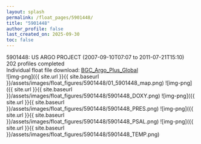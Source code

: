 ```yaml
---
layout: splash
permalink: /float_pages/5901448/
title: "5901448"
author_profile: false
last_created_on: 2025-09-30
toc: false
---
```

 
5901448: US ARGO PROJECT (2007-09-10T07:07 to 2011-07-21T15:10)\
202 profiles completed\
Individual float file download: [BGC_Argo_Plus_Global](https://ftp.soest.hawaii.edu/bgc_argo_plus/Individual_Floats/outliers_removed/5901448_Sprof_processed.nc)\
![img-png]({{ site.url }}{{ site.baseurl }}/assets/images/float_figures/5901448/01_5901448_map.png)
![img-png]({{ site.url }}{{ site.baseurl }}/assets/images/float_figures/5901448/5901448_DOXY.png)
![img-png]({{ site.url }}{{ site.baseurl }}/assets/images/float_figures/5901448/5901448_PRES.png)
![img-png]({{ site.url }}{{ site.baseurl }}/assets/images/float_figures/5901448/5901448_PSAL.png)
![img-png]({{ site.url }}{{ site.baseurl }}/assets/images/float_figures/5901448/5901448_TEMP.png)
